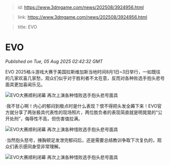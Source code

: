 > id: https://www.3dmgame.com/news/202508/3924956.html

> link: https://www.3dmgame.com/news/202508/3924956.html

> title: EVO

# EVO
_Published on Tue, 05 Aug 2025 02:42:32 GMT_

EVO 2025格斗游戏大赛于美国拉斯维加斯当地时间8月1日~3日举行，一如既往的几家欢喜几家愁，观众们似乎对于胜利者不太在意，反而对各种败选手抱头悲号面具更加喜闻乐见。

![EVO大赛顺利闭幕 再次上演各种惜败选手抱头悲号面具](https://img.3dmgame.com/uploads/images/news/20250805/1754361679_505201.png)

·我不甘心啊！内心的郁闷到极点时是什么表现？恨不得把头发全薅下来！EVO官方就分享了两张极具代表性的现场照片，两位胜负者的表现简直就是明晃晃的“公开处刑”，侮辱性不高，但伤害值拉满。

![EVO大赛顺利闭幕 再次上演各种惜败选手抱头悲号面具](https://img.3dmgame.com/uploads/images/news/20250805/1754361701_206639.png)

·当然抱头怒号，捶胸顿足发泄完郁闷后，还是需要总结教训争取下次复仇的，观众们表示感同身受非常理解。

![EVO大赛顺利闭幕 再次上演各种惜败选手抱头悲号面具](https://img.3dmgame.com/uploads/images/news/20250805/1754361721_741488.png)
